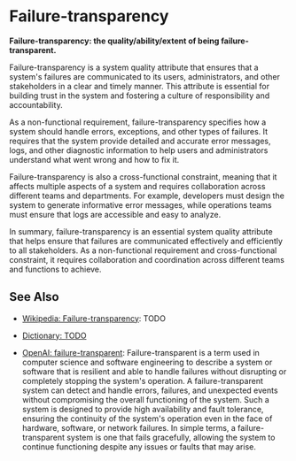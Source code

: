 # Failure-transparency

**Failure-transparency: the quality/ability/extent of being failure-transparent.**

<span data-chatgpt-prompt="explain failure-transparency (system quality attribute, cross-functional constraint, non-functional requirement\)">

Failure-transparency is a system quality attribute that ensures that a system's failures are communicated to its users, administrators, and other stakeholders in a clear and timely manner. This attribute is essential for building trust in the system and fostering a culture of responsibility and accountability.

As a non-functional requirement, failure-transparency specifies how a system should handle errors, exceptions, and other types of failures. It requires that the system provide detailed and accurate error messages, logs, and other diagnostic information to help users and administrators understand what went wrong and how to fix it.

Failure-transparency is also a cross-functional constraint, meaning that it affects multiple aspects of a system and requires collaboration across different teams and departments. For example, developers must design the system to generate informative error messages, while operations teams must ensure that logs are accessible and easy to analyze.

In summary, failure-transparency is an essential system quality attribute that helps ensure that failures are communicated effectively and efficiently to all stakeholders. As a non-functional requirement and cross-functional constraint, it requires collaboration and coordination across different teams and functions to achieve.

</span>

## See Also

* [Wikipedia: Failure-transparency](https://wikipedia.org/wiki/Failure_transparency): TODO

* [Dictionary: TODO](TODO)

* [OpenAI: failure-transparent](https:://openai.com): <span data-chatgpt-prompt="define failure-transparent (computers and software)">Failure-transparent is a term used in computer science and software engineering to describe a system or software that is resilient and able to handle failures without disrupting or completely stopping the system's operation. A failure-transparent system can detect and handle errors, failures, and unexpected events without compromising the overall functioning of the system. Such a system is designed to provide high availability and fault tolerance, ensuring the continuity of the system's operation even in the face of hardware, software, or network failures. In simple terms, a failure-transparent system is one that fails gracefully, allowing the system to continue functioning despite any issues or faults that may arise.</span>


